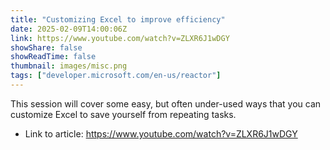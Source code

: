 ```yaml
---
title: "Customizing Excel to improve efficiency"
date: 2025-02-09T14:00:06Z
link: https://www.youtube.com/watch?v=ZLXR6J1wDGY
showShare: false
showReadTime: false
thumbnail: images/misc.png
tags: ["developer.microsoft.com/en-us/reactor"]
---
```

This session will cover some easy, but often under-used ways that you can customize Excel to save yourself from repeating tasks.

- Link to article: https://www.youtube.com/watch?v=ZLXR6J1wDGY